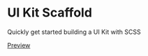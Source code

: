 # UI Kit Scaffold
Quickly get started building a UI Kit with SCSS

[Preview](https://htmlpreview.github.io/?https://github.com/jonathonwang/ui-kit-scaffold/blob/master/index.html)
